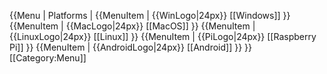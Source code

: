 {{Menu | Platforms
|
{{MenuItem | {{WinLogo|24px}} [[Windows]] }}
{{MenuItem | {{MacLogo|24px}} [[MacOS]] }}
{{MenuItem | {{LinuxLogo|24px}} [[Linux]] }}
{{MenuItem | {{PiLogo|24px}} [[Raspberry Pi]] }}
{{MenuItem | {{AndroidLogo|24px}} [[Android]] }}
}}
<noinclude>
[[Category:Menu]]
</noinclude>
